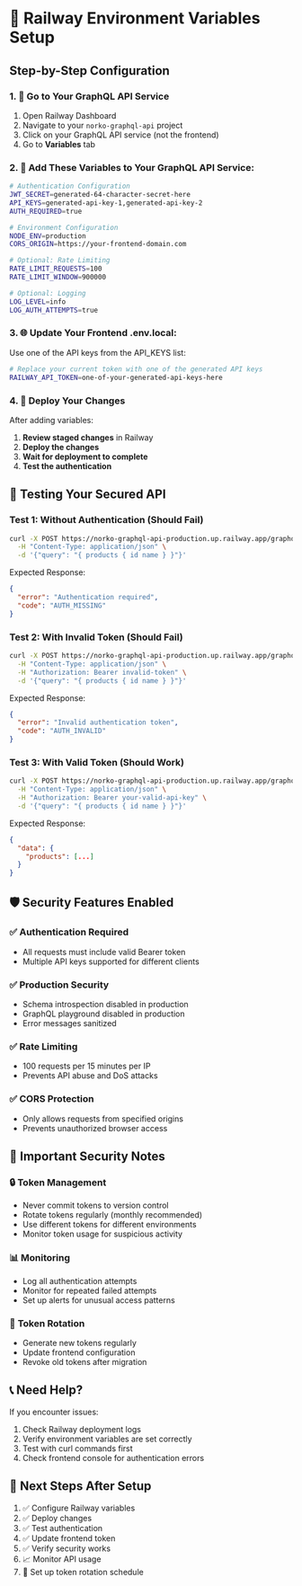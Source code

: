 # 🔧 Railway Environment Variables Setup

## Step-by-Step Configuration

### 1. 🎯 **Go to Your GraphQL API Service**
1. Open Railway Dashboard
2. Navigate to your `norko-graphql-api` project
3. Click on your GraphQL API service (not the frontend)
4. Go to **Variables** tab

### 2. 🔑 **Add These Variables to Your GraphQL API Service:**

```bash
# Authentication Configuration
JWT_SECRET=generated-64-character-secret-here
API_KEYS=generated-api-key-1,generated-api-key-2
AUTH_REQUIRED=true

# Environment Configuration  
NODE_ENV=production
CORS_ORIGIN=https://your-frontend-domain.com

# Optional: Rate Limiting
RATE_LIMIT_REQUESTS=100
RATE_LIMIT_WINDOW=900000

# Optional: Logging
LOG_LEVEL=info
LOG_AUTH_ATTEMPTS=true
```

### 3. 🌐 **Update Your Frontend .env.local:**

Use one of the API keys from the API_KEYS list:

```bash
# Replace your current token with one of the generated API keys
RAILWAY_API_TOKEN=one-of-your-generated-api-keys-here
```

### 4. 🔄 **Deploy Your Changes**

After adding variables:
1. **Review staged changes** in Railway
2. **Deploy the changes**
3. **Wait for deployment to complete**
4. **Test the authentication**

## 🧪 **Testing Your Secured API**

### Test 1: Without Authentication (Should Fail)
```bash
curl -X POST https://norko-graphql-api-production.up.railway.app/graphql \
  -H "Content-Type: application/json" \
  -d '{"query": "{ products { id name } }"}'
```

Expected Response:
```json
{
  "error": "Authentication required",
  "code": "AUTH_MISSING"
}
```

### Test 2: With Invalid Token (Should Fail)
```bash
curl -X POST https://norko-graphql-api-production.up.railway.app/graphql \
  -H "Content-Type: application/json" \
  -H "Authorization: Bearer invalid-token" \
  -d '{"query": "{ products { id name } }"}'
```

Expected Response:
```json
{
  "error": "Invalid authentication token",
  "code": "AUTH_INVALID"
}
```

### Test 3: With Valid Token (Should Work)
```bash
curl -X POST https://norko-graphql-api-production.up.railway.app/graphql \
  -H "Content-Type: application/json" \
  -H "Authorization: Bearer your-valid-api-key" \
  -d '{"query": "{ products { id name } }"}'
```

Expected Response:
```json
{
  "data": {
    "products": [...]
  }
}
```

## 🛡️ **Security Features Enabled**

### ✅ **Authentication Required**
- All requests must include valid Bearer token
- Multiple API keys supported for different clients

### ✅ **Production Security**
- Schema introspection disabled in production
- GraphQL playground disabled in production
- Error messages sanitized

### ✅ **Rate Limiting**
- 100 requests per 15 minutes per IP
- Prevents API abuse and DoS attacks

### ✅ **CORS Protection**
- Only allows requests from specified origins
- Prevents unauthorized browser access

## 🚨 **Important Security Notes**

### 🔒 **Token Management**
- Never commit tokens to version control
- Rotate tokens regularly (monthly recommended)
- Use different tokens for different environments
- Monitor token usage for suspicious activity

### 📊 **Monitoring**
- Log all authentication attempts
- Monitor for repeated failed attempts
- Set up alerts for unusual access patterns

### 🔄 **Token Rotation**
- Generate new tokens regularly
- Update frontend configuration
- Revoke old tokens after migration

## 📞 **Need Help?**

If you encounter issues:
1. Check Railway deployment logs
2. Verify environment variables are set correctly
3. Test with curl commands first
4. Check frontend console for authentication errors

## 🎯 **Next Steps After Setup**

1. ✅ Configure Railway variables
2. ✅ Deploy changes  
3. ✅ Test authentication
4. ✅ Update frontend token
5. ✅ Verify security works
6. 📈 Monitor API usage
7. 🔄 Set up token rotation schedule
